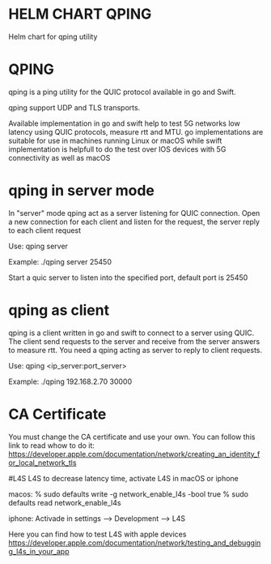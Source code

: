 # HELM CHART QPING

Helm chart for qping utility


# QPING

qping is a ping utility for the QUIC protocol
available in go and Swift. 

qping support UDP and TLS transports.

Available implementation in go and swift help to test 5G networks low latency using QUIC protocols, measure rtt and MTU. go implementations are suitable for use in machines running Linux or macOS while swift implementation is helpfull to do the test over IOS devices with 5G connectivity as well as macOS


# qping in server mode
In "server" mode qping act as a server listening for QUIC connection. Open a new connection for each client and listen for the request, the server reply to each client request

Use: qping server <port>

Example: ./qping server 25450

Start a quic server to listen into the specified port, default port is 25450
 
 

# qping as client
qping is a client written in go and swift to connect to a server using QUIC. 
The client send requests to the server and receive from the server answers to measure rtt.
You need a qping acting as server to reply to client requests.

Use: qping <ip_server:port_server>

Example: ./qping 192.168.2.70 30000


# CA Certificate
You must change the CA certificate and use your own. You can follow this link to read whow to do it: https://developer.apple.com/documentation/network/creating_an_identity_for_local_network_tls


#L4S
L4S
to decrease latency time, activate L4S in macOS or iphone

macos:
% sudo defaults write -g network_enable_l4s -bool true
% sudo defaults read network_enable_l4s 


iphone:
Activade in settings --> Development --> L4S

Here you can find how to test L4S with apple devices
https://developer.apple.com/documentation/network/testing_and_debugging_l4s_in_your_app

